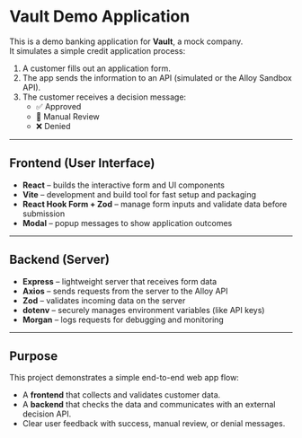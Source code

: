 # Vault Demo Application

This is a demo banking application for **Vault**, a mock company.  
It simulates a simple credit application process:

1. A customer fills out an application form.
2. The app sends the information to an API (simulated or the Alloy Sandbox API).
3. The customer receives a decision message:
   - ✅ Approved  
   - 🔵 Manual Review  
   - ❌ Denied  

---

## Frontend (User Interface)

- **React** – builds the interactive form and UI components  
- **Vite** – development and build tool for fast setup and packaging  
- **React Hook Form + Zod** – manage form inputs and validate data before submission  
- **Modal** – popup messages to show application outcomes

---

## Backend (Server)

- **Express** – lightweight server that receives form data  
- **Axios** – sends requests from the server to the Alloy API  
- **Zod** – validates incoming data on the server  
- **dotenv** – securely manages environment variables (like API keys)  
- **Morgan** – logs requests for debugging and monitoring  

---

## Purpose

This project demonstrates a simple end-to-end web app flow:
- A **frontend** that collects and validates customer data.  
- A **backend** that checks the data and communicates with an external decision API.  
- Clear user feedback with success, manual review, or denial messages.
